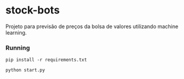 # stock-bots
Projeto para previsão de preços da bolsa de valores utilizando machine learning.

### Running
`pip install -r requirements.txt`

`python start.py`
